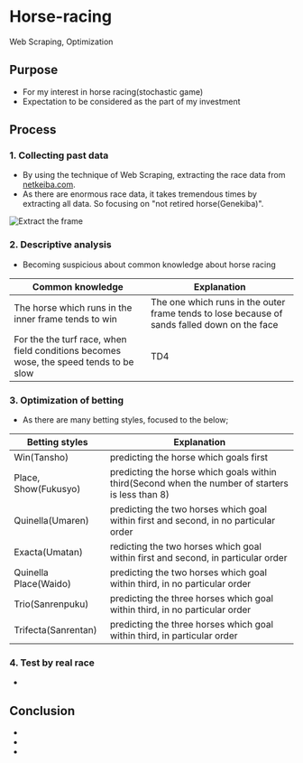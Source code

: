 # Horse-racing
Web Scraping, Optimization

## Purpose
* For my interest in horse racing(stochastic game)
* Expectation to be considered as the part of my investment

## Process

### 1. Collecting past data
* By using the technique of Web Scraping, extracting the race data from <a href="https://www.netkeiba.com/">netkeiba.com</a>.
* As there are enormous race data, it takes tremendous times by extracting all data. So focusing on "not retired horse(Genekiba)".

![Extract the frame](https://github.com/takanyanta/Horse-racing/blob/main/netkeiba.png "process1")

### 2. Descriptive analysis
* Becoming suspicious about common knowledge about horse racing

| Common knowledge | Explanation |
----|---- 
| The horse which runs in the inner frame tends to win | The one which runs in the outer frame tends to lose because of sands falled down on the face |
| For the the turf race, when field conditions becomes wose, the speed tends to be slow  | TD4 |

### 3. Optimization of betting
* As there are many betting styles, focused to the below; 

| Betting styles | Explanation |
----|---- 
| Win(Tansho) | predicting the horse which goals first  |
| Place, Show(Fukusyo)  | predicting the horse which goals within third(Second when the number of starters is less than 8) |
| Quinella(Umaren)  | predicting the two horses which goal within first and second, in no particular order |
| Exacta(Umatan)  | redicting the two horses which goal within first and second, in particular order |
| Quinella Place(Waido)  | predicting the two horses which goal within third, in no particular order |
| Trio(Sanrenpuku)  | predicting the three horses which goal within third, in no particular order |
| Trifecta(Sanrentan)  | predicting the three horses which goal within third, in particular order  |

### 4. Test by real race
* 

## Conclusion
* 
* 
* 

